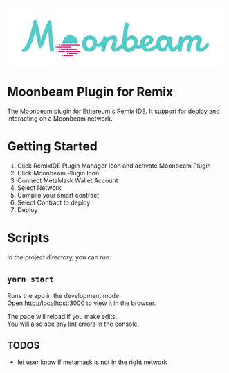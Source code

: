 ![moonbeam](./public/Moonbeam_Logo_Final_500px.png)

# Moonbeam Plugin for Remix

The Moonbeam plugin for Ethereum's Remix IDE. It support for deploy and interacting on a Moonbeam network.


# Getting Started
1. Click RemixIDE Plugin Manager Icon and activate Moonbeam Plugin
2. Click Moonbeam Plugin Icon
3. Connect MetaMask Wallet Account
4. Select Network
5. Compile your smart contract
6. Select Contract to deploy
7. Deploy

# Scripts

In the project directory, you can run:

## `yarn start`

Runs the app in the development mode.<br />
Open [http://localhost:3000](http://localhost:3000) to view it in the browser.

The page will reload if you make edits.<br />
You will also see any lint errors in the console.

## TODOS
- let user know if metamask is not in the right network